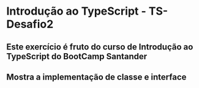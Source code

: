 # Introdução ao TypeScript - TS-Desafio2
## Este exercício é fruto do curso de Introdução ao TypeScript do BootCamp Santander
## Mostra a implementação de classe e interface
